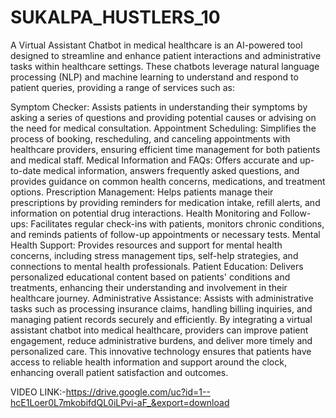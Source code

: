 # SUKALPA_HUSTLERS_10

A Virtual Assistant Chatbot in medical healthcare is an AI-powered tool designed to streamline and enhance patient interactions and administrative tasks within healthcare settings. These chatbots leverage natural language processing (NLP) and machine learning to understand and respond to patient queries, providing a range of services such as:

Symptom Checker: Assists patients in understanding their symptoms by asking a series of questions and providing potential causes or advising on the need for medical consultation.
Appointment Scheduling: Simplifies the process of booking, rescheduling, and canceling appointments with healthcare providers, ensuring efficient time management for both patients and medical staff.
Medical Information and FAQs: Offers accurate and up-to-date medical information, answers frequently asked questions, and provides guidance on common health concerns, medications, and treatment options.
Prescription Management: Helps patients manage their prescriptions by providing reminders for medication intake, refill alerts, and information on potential drug interactions.
Health Monitoring and Follow-ups: Facilitates regular check-ins with patients, monitors chronic conditions, and reminds patients of follow-up appointments or necessary tests.
Mental Health Support: Provides resources and support for mental health concerns, including stress management tips, self-help strategies, and connections to mental health professionals.
Patient Education: Delivers personalized educational content based on patients' conditions and treatments, enhancing their understanding and involvement in their healthcare journey.
Administrative Assistance: Assists with administrative tasks such as processing insurance claims, handling billing inquiries, and managing patient records securely and efficiently.
By integrating a virtual assistant chatbot into medical healthcare, providers can improve patient engagement, reduce administrative burdens, and deliver more timely and personalized care. This innovative technology ensures that patients have access to reliable health information and support around the clock, enhancing overall patient satisfaction and outcomes.


VIDEO LINK:-https://drive.google.com/uc?id=1--hcE1Loer0L7mkobifdQL0iLPvi-aF_&export=download


